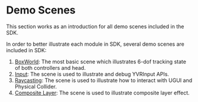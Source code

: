 # Demo Scenes

This section works as an introduction for all demo scenes included in the SDK.

In order to better illustrate each module in SDK, several demo scenes are included in SDK:

1. [BoxWorld](./DemoScenes/BoxWorld.md): The most basic scene which illustrates 6-dof tracking state of both controllers and head.
2. [Input](./DemoScenes/Input.md): The scene is used to illustrate and debug YVRInput APIs.
3. [Raycasting](./DemoScenes/Raycasting.md): The scene is used to illustrate how to interact with UGUI and Physical Collider.
4. [Composite Layer](./DemoScenes/CompositeLayer.md): The scene is used to illustrate composite layer effect.